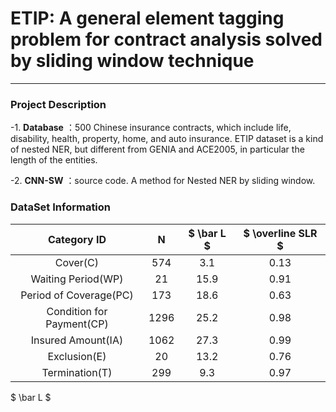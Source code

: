 # ETIP: A general element tagging problem for contract analysis solved by sliding window technique
-------------------

### Project Description
-1. **Database** ：500 Chinese insurance contracts, which include life, disability, health, property, home, and auto insurance.  ETIP dataset is a kind of nested NER, but different from GENIA and ACE2005, in particular the length of the entities.

-2. **CNN-SW** ：source code. A method for Nested NER by sliding window.


### DataSet Information
| Category ID              |  N      |  $ \bar L  $   | $ \overline SLR  $  |
| :-----------------------:|:-------:|:-------:|:-------:|
| Cover(C)                 |574      |3.1      |0.13     |
| Waiting Period(WP)       |21       |15.9     |0.91     |
| Period of Coverage(PC)   |173      |18.6     |0.63     |
| Condition for Payment(CP)|1296     |25.2     |0.98     |
| Insured Amount(IA)       |1062     |27.3     |0.99     |
| Exclusion(E)             |20       |13.2     |0.76     |
| Termination(T)           |299      |9.3      |0.97     |


$ \bar L  $
